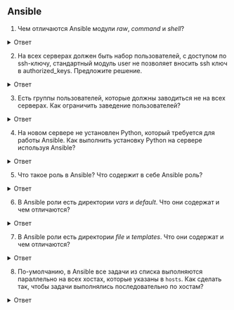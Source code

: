 ## Ansible

1. Чем отличаются Ansible модули *raw*, *command* и *shell*?

<details>
  <summary>Ответ</summary>

Модуль *raw* отличается от *command* и *shell* тем, что не выполняет дополнительную обработку выполнения команды. Эти дополнительные обработки присутствуют в почти любом модуле Ansible. Модуль *raw* передает команду, как есть, в "сыром" (raw) виде без проверок.
Модули *command* и *shell* отличаются тем, что в модуле *command* команда выполняется без прохождения через командную оболочку `/bin/sh`. Поэтому переменные определенные в оболочке и перенаправления - конвееры работать не будут. Модуль *shell* выполняет команды через оболочку по умолчанию `/bin/sh`. Поэтому там будут доступны переменные оболочки и перенаправления.

</details>

2. На всех серверах должен быть набор пользователей, с доступом по ssh-ключу, стандартный модуль user не позволяет вносить ssh ключ в authorized_keys. Предложите решение.

<details>
  <summary>Ответ</summary>

1. Использовать модуль `authorized_key` для добавления ключей.
2. Использовать модуль `shell`, чтобы вручную с использованием команды `cat {{ PUBLIC_SSH_KEY }} >> /home/{{ USER }}/.ssh/authorized_keys` добавить ключ. В данном случае шаблоны Jinja2 PUBLIC_SSH_KEY и USER должны быть заданы.

</details>

3. Есть группы пользователей, которые должны заводиться не на всех серверах. Как ограничить заведение пользователей?

<details>
  <summary>Ответ</summary>

Сгруппировать сервера, на которых должны заводиться группы пользователей, в инвентори или написать в плейбуке условие, которому передаётся список серверов, на которых необходимо выполнить задачу.

</details>

4. На новом сервере не установлен Python, который требуется для работы Ansible. Как выполнить установку Python на сервере используя Ansible?

<details>
  <summary>Ответ</summary>

Использовать модуль `raw`, которому необходимо передать команду для установки python на сервере. Модуль `raw` принимает команду без дополнительной обработки Python и выполняет её на сервере.

</details>

5. Что такое роль в Ansible? Что содержит в себе Ansible роль?

<details>
  <summary>Ответ</summary>

Ansible роль представляет собой структурированный плейбук, содержащий, как минимум, набор задач (tasks) и дополнительно - обработчики событий (handlers), переменных (default и vars), файлов (files), шаблонов (templates), описание и зависимости (metadata) и тесты (tests).

</details>

6. В Ansible роли есть директории *vars* и *default*. Что они содержат и чем отличаются?

<details>
  <summary>Ответ</summary>

Ansible применяет порядок приоритета переменных. Ниже представлен список в порядке повышения приоритета.

1. command line values (for example, -u my_user, these are not variables)
2. role defaults (defined in role/defaults/main.yml)
3. inventory file or script group vars
4. inventory group_vars/all
5. playbook group_vars/all
6. inventory group_vars/*
7. playbook group_vars/*
8. inventory file or script host vars
9. inventory host_vars/*
10. playbook host_vars/*
11. host facts / cached set_facts
12. play vars
13. play vars_prompt
14. play vars_files
15. role vars (определяемые в role/vars/main.yml)
16. block vars (только для задач в `block`)
17. task vars (только для задач)
18. include_vars
19. set_facts / registered vars
20. role (и include_role) params
21. include params
22. extra vars (например, -e "user=my_user")(всегда приоритетнее)

Соответственно переменные в *vars* будут приорететнее, чем в *defaults*.

</details>

7. В Ansible роли есть директории *file* и *templates*. Что они содержат и чем отличаются?

<details>
  <summary>Ответ</summary>

*files* - содержит файлы, которые будут скопированы на настраиваемые хосты; так же — может содержать скрипты, которые позже будут запускаться на хостах.

*templates* - содержит шаблоны файлов с переменными.

</details>

8. По-умолчанию, в Ansible все задачи из списка выполняются параллельно на всех хостах, которые указаны в `hosts`. Как сделать так, чтобы задачи выполнялись последовательно по хостам?

<details>
  <summary>Ответ</summary>

Необходимо установить параметр `serial: 1`, чтобы определить количество хостов, на которых будут выполняться паралелльно задачи. Значение 1 будет значить, что все задачи будут проходить параллельно по 1 хосту за раз.

Ссылка на документацию: https://docs.ansible.com/ansible/latest/user_guide/playbooks_strategies.html#setting-the-batch-size-with-serial

</details>
